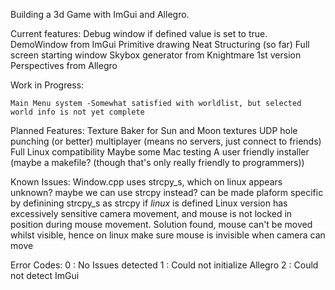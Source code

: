 Building a 3d Game with ImGui and Allegro.

Current features:
	Debug window if defined value is set to true.
	DemoWindow from ImGui
	Primitive drawing
	Neat Structuring (so far)
	Full screen starting window
	Skybox generator from Knightmare 1st version
	Perspectives from Allegro

Work in Progress:
	
	Main Menu system -Somewhat satisfied with worldlist, but selected world info is not yet complete

Planned Features:
	Texture Baker for Sun and Moon textures
	UDP hole punching (or better) multiplayer (means no servers, just connect to friends)
 	Full Linux compatibility
  	Maybe some Mac testing
   	A user friendly installer (maybe a makefile? (though that's only really friendly to programmers))

 Known Issues:
 	Window.cpp uses strcpy_s, which on linux appears unknown? maybe we can use strcpy instead?
	 can be made plaform specific by definining strcpy_s as strcpy if _linux_ is defined
 	Linux version has excessively sensitive camera movement, and mouse is not locked in position during mouse movement. 
	 Solution found, mouse can't be moved whilst visible, hence on linux make sure mouse is invisible when camera can move


Error Codes:
0 : No Issues detected
1 : Could not initialize Allegro
2 : Could not detect ImGui
